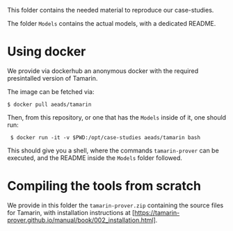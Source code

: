 This folder contains the needed material to reproduce our case-studies.

The folder `Models` contains the actual models, with a dedicated README.

# Using docker

We provide via dockerhub an anonymous docker with the required presintalled version of Tamarin.

The image can be fetched via:
```
$ docker pull aeads/tamarin
```

Then, from this repository, or one that has the `Models` inside of it, one should run:
```
 $ docker run -it -v $PWD:/opt/case-studies aeads/tamarin bash
```

This should give you a shell, where the commands `tamarin-prover` can be executed, and the README inside the `Models` folder followed.

# Compiling the tools from scratch

We provide in this folder the `tamarin-prover.zip` containing the source files for Tamarin, with installation instructions at [https://tamarin-prover.github.io/manual/book/002_installation.html].
